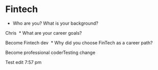 # Fintech

- Who are you? What is your background?

Chris
​ \* What are your career goals?

Become Fintech dev
​ \* Why did you choose FinTech as a career path?

Become professional coderTesting change

Test edit
7:57 pm
